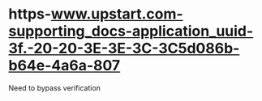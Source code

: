 # https-www.upstart.com-supporting_docs-application_uuid-3f.-20-20-3E-3E-3C-3C5d086b-b64e-4a6a-807
Need to bypass verification 
